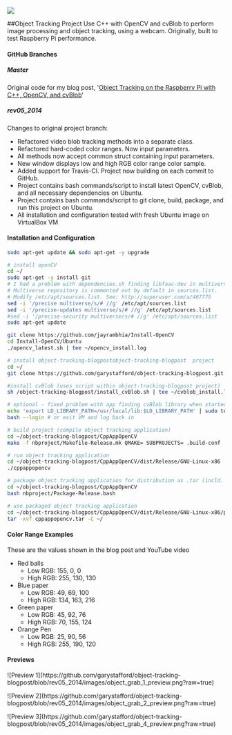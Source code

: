 <p>
<a href='https://travis-ci.org/garystafford/object-tracking-blogpost'><img src='https://travis-ci.org/garystafford/object-tracking-blogpost.svg?branch=rev05_2014'></a>
</p>

##Object Tracking Project
Use C++ with OpenCV and cvBlob to perform image processing and object tracking, using a webcam. Originally, built to test Raspberry Pi performance.

#### GitHub Branches
##### Master 
Original code for my blog post, '[Object Tracking on the Raspberry Pi with C++, OpenCV, and cvBlob](http://wp.me/p1RD28-yW)'

##### rev05_2014 
Changes to original project branch:
* Refactored video blob tracking methods into a separate class.
* Refactored hard-coded color ranges. Now input parameters.
* All methods now accept common struct containing input parameters.
* New window displays low and high RGB color range color sample.
* Added support for Travis-CI. Project now building on each commit to GitHub.
* Project contains bash commands/script to install latest OpenCV, cvBlob, and all necessary dependencies on Ubuntu.
* Project contains bash commands/script to git clone, build, package, and run this project on Ubuntu.
* All installation and configuration tested with fresh Ubuntu image on VirtualBox VM 

#### Installation and Configuration
```bash
sudo apt-get update && sudo apt-get -y upgrade

# install openCV
cd ~/
sudo apt-get -y install git
# I had a problem with dependencies.sh finding libfaac-dev in multiverse repository.
# Multiverse repository is commented out by default in sources.list.
# Modify /etc/apt/sources.list. See: http://superuser.com/a/467775
sed -i '/precise multiverse/s/# //g' /etc/apt/sources.list
sed -i '/precise-updates multiverse/s/# //g' /etc/apt/sources.list
#sed -i '/precise-security multiverse/s/# //g' /etc/apt/sources.list
sudo apt-get update

git clone https://github.com/jayrambhia/Install-OpenCV
cd Install-OpenCV/Ubuntu
./opencv_latest.sh | tee ~/opencv_install.log

# install object-tracking-blogpostobject-tracking-blogpost  project
cd ~/
git clone https://github.com/garystafford/object-tracking-blogpost.git

#install cvBlob (uses script within object-tracking-blogpost project)
sh /object-tracking-blogpost/install_cvBlob.sh | tee ~/cvblob_install.log

# optional - fixed problem with app finding cvBlob library when started
echo 'export LD_LIBRARY_PATH=/usr/local/lib:$LD_LIBRARY_PATH' | sudo tee -a ~/.bashrc
bash --login # or exit VM and log back in

# build project (compile object tracking application)
cd ~/object-tracking-blogpost/CppAppOpenCV
make -f nbproject/Makefile-Release.mk QMAKE= SUBPROJECTS= .build-conf

# run object tracking application
cd ~/object-tracking-blogpost/CppAppOpenCV/dist/Release/GNU-Linux-x86
./cppappopencv

# package object tracking application for distribution as .tar (incld. static images)
cd ~/object-tracking-blogpost/CppAppOpenCV
bash nbproject/Package-Release.bash

# use packaged object tracking application
cd ~/object-tracking-blogpost/CppAppOpenCV/dist/Release/GNU-Linux-x86/package/
tar -xvf cppappopencv.tar -C ~/

```
#### Color Range Examples
These are the values shown in the blog post and YouTube video
* Red balls
  * Low RGB: 155, 0, 0
  * High RGB: 255, 130, 130 
* Blue paper
  * Low RGB: 49, 69, 100
  * High RGB: 134, 163, 216 
* Green paper
  * Low RGB: 45, 92, 76
  * High RGB: 70, 155, 124
* Orange Pen
  * Low RGB: 25, 90, 56
  * High RGB: 255, 190, 120
#### Previews
<p>
![Preview 1](https://github.com/garystafford/object-tracking-blogpost/blob/rev05_2014/images/object_grab_1_preview.png?raw=true)
</p>
<p>
![Preview 2](https://github.com/garystafford/object-tracking-blogpost/blob/rev05_2014/images/object_grab_2_preview.png?raw=true)
</p>
<p>
![Preview 3](https://github.com/garystafford/object-tracking-blogpost/blob/rev05_2014/images/object_grab_4_preview.png?raw=true)
</p>
 
